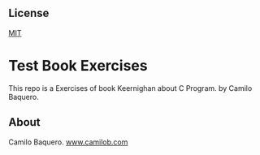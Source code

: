 ## License

[MIT](https://choosealicense.com/licenses/mit/)

# Test Book Exercises

This repo is a Exercises of book Keernighan about C Program.
by Camilo Baquero.

## About

Camilo Baquero. www.camilob.com
